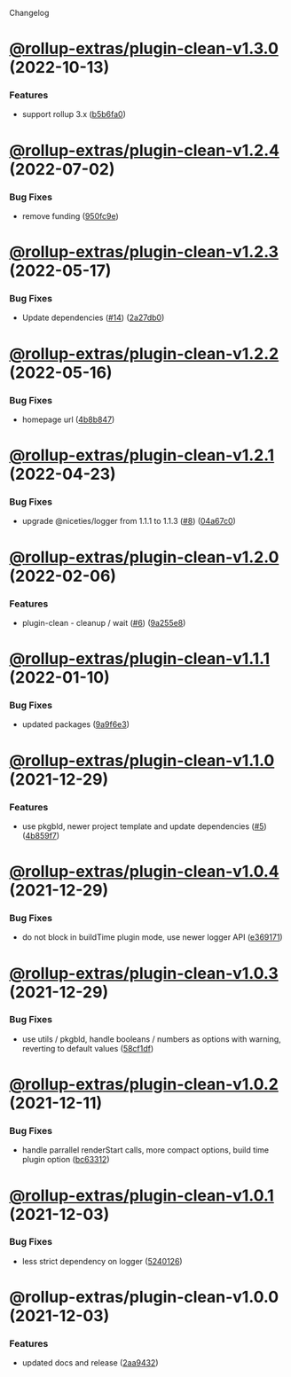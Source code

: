 Changelog

# [@rollup-extras/plugin-clean-v1.3.0](https://github.com/kshutkin/rollup-extras/compare/@rollup-extras/plugin-clean-v1.2.4...@rollup-extras/plugin-clean-v1.3.0) (2022-10-13)


### Features

* support rollup 3.x ([b5b6fa0](https://github.com/kshutkin/rollup-extras/commit/b5b6fa08bc7ed6846b8d1404d14d96365a8cab02))

# [@rollup-extras/plugin-clean-v1.2.4](https://github.com/kshutkin/rollup-extras/compare/@rollup-extras/plugin-clean-v1.2.3...@rollup-extras/plugin-clean-v1.2.4) (2022-07-02)


### Bug Fixes

* remove funding ([950fc9e](https://github.com/kshutkin/rollup-extras/commit/950fc9e7a3d0c0dc264f7dbe593294aec9717cf1))

# [@rollup-extras/plugin-clean-v1.2.3](https://github.com/kshutkin/rollup-extras/compare/@rollup-extras/plugin-clean-v1.2.2...@rollup-extras/plugin-clean-v1.2.3) (2022-05-17)


### Bug Fixes

* Update dependencies ([#14](https://github.com/kshutkin/rollup-extras/issues/14)) ([2a27db0](https://github.com/kshutkin/rollup-extras/commit/2a27db04bb31c73d4480a6d0a42006b588f8c19d))

# [@rollup-extras/plugin-clean-v1.2.2](https://github.com/kshutkin/rollup-extras/compare/@rollup-extras/plugin-clean-v1.2.1...@rollup-extras/plugin-clean-v1.2.2) (2022-05-16)


### Bug Fixes

* homepage url ([4b8b847](https://github.com/kshutkin/rollup-extras/commit/4b8b847e162318d293e01a2c0c10cc32d6743c73))

# [@rollup-extras/plugin-clean-v1.2.1](https://github.com/kshutkin/rollup-extras/compare/@rollup-extras/plugin-clean-v1.2.0...@rollup-extras/plugin-clean-v1.2.1) (2022-04-23)


### Bug Fixes

* upgrade @niceties/logger from 1.1.1 to 1.1.3 ([#8](https://github.com/kshutkin/rollup-extras/issues/8)) ([04a67c0](https://github.com/kshutkin/rollup-extras/commit/04a67c065622a10132663a00cffa2d11e0621305))

# [@rollup-extras/plugin-clean-v1.2.0](https://github.com/kshutkin/rollup-extras/compare/@rollup-extras/plugin-clean-v1.1.1...@rollup-extras/plugin-clean-v1.2.0) (2022-02-06)


### Features

* plugin-clean - cleanup / wait ([#6](https://github.com/kshutkin/rollup-extras/issues/6)) ([9a255e8](https://github.com/kshutkin/rollup-extras/commit/9a255e80998f78a57766147297fed1226433d39d))

# [@rollup-extras/plugin-clean-v1.1.1](https://github.com/kshutkin/rollup-extras/compare/@rollup-extras/plugin-clean-v1.1.0...@rollup-extras/plugin-clean-v1.1.1) (2022-01-10)


### Bug Fixes

* updated packages ([9a9f6e3](https://github.com/kshutkin/rollup-extras/commit/9a9f6e365c076fd4d5b43bf9e36b3ee2bdfcf0dc))

# [@rollup-extras/plugin-clean-v1.1.0](https://github.com/kshutkin/rollup-extras/compare/@rollup-extras/plugin-clean-v1.0.4...@rollup-extras/plugin-clean-v1.1.0) (2021-12-29)


### Features

* use pkgbld, newer project template and update dependencies ([#5](https://github.com/kshutkin/rollup-extras/issues/5)) ([4b859f7](https://github.com/kshutkin/rollup-extras/commit/4b859f742269edf685548006ab6733884ad29910))

# [@rollup-extras/plugin-clean-v1.0.4](https://github.com/kshutkin/rollup-extras/compare/@rollup-extras/plugin-clean-v1.0.3...@rollup-extras/plugin-clean-v1.0.4) (2021-12-29)


### Bug Fixes

* do not block in buildTime plugin mode, use newer logger API ([e369171](https://github.com/kshutkin/rollup-extras/commit/e369171bb90f3cc47fa0c19ea4c9c98a13fc837c))

# [@rollup-extras/plugin-clean-v1.0.3](https://github.com/kshutkin/rollup-extras/compare/@rollup-extras/plugin-clean-v1.0.2...@rollup-extras/plugin-clean-v1.0.3) (2021-12-29)


### Bug Fixes

* use utils / pkgbld, handle booleans / numbers as options with warning, reverting to default values ([58cf1df](https://github.com/kshutkin/rollup-extras/commit/58cf1df6d560ccd8774d684a724d2feeda68221a))

# [@rollup-extras/plugin-clean-v1.0.2](https://github.com/kshutkin/rollup-extras/compare/@rollup-extras/plugin-clean-v1.0.1...@rollup-extras/plugin-clean-v1.0.2) (2021-12-11)


### Bug Fixes

* handle parrallel renderStart calls, more compact options, build time plugin option ([bc63312](https://github.com/kshutkin/rollup-extras/commit/bc6331250e7b1223eca3753c01fc321d0418a821))

# [@rollup-extras/plugin-clean-v1.0.1](https://github.com/kshutkin/rollup-extras/compare/@rollup-extras/plugin-clean-v1.0.0...@rollup-extras/plugin-clean-v1.0.1) (2021-12-03)


### Bug Fixes

* less strict dependency on logger ([5240126](https://github.com/kshutkin/rollup-extras/commit/5240126de15af338f9d0f0df3c36891687934026))

# @rollup-extras/plugin-clean-v1.0.0 (2021-12-03)


### Features

* updated docs and release ([2aa9432](https://github.com/kshutkin/rollup-extras/commit/2aa94321a55f13085bedd58f4fff22249abaf0b8))
